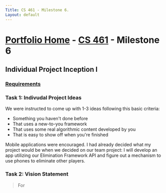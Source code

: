 ```yaml
---
Title: CS 461 - Milestone 6.
Layout: default
---
```

# [Portfolio Home](https://mgeorgebrown89.github.io/CS-Portfolio) - [CS 461](https://mgeorgebrown89.github.io/CS-Portfolio/CS-461) - Milestone 6
## Individual Project Inception I
### [Requirements](http://www.wou.edu/~morses/classes/cs46x/assignments/t2/M6.html)

### Task 1: Indivudal Project Ideas

We were instructed to come up with 1-3 ideas following this basic criteria:
* Something you haven't done before
* That uses a new-to-you framework
* That uses some real algorithmic content developed by you
* That is easy to show off when you're finished

Mobile applications were encouraged. I had already decided what my project would be when we decided on our team project: I will develop an app utilizing our Elimination Framework API and figure out a mechanism to use phones to eliminate other players.

### Task 2: Vision Statement

> For 